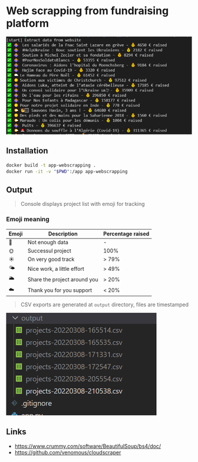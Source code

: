 # Web scrapping from fundraising platform

![Screenshoot console application](/_DOC/app_screen.png)

## Installation
```bash
docker build -t app-webscrapping .
docker run -it -v "$PWD":/app app-webscrapping
```

## Output

> Console displays project list with emoji for tracking

### Emoji meaning

|Emoji|Description  | Percentage raised
|--|--|--|
|🤷| Not enough data  |  - 
|🌞| Successul project | 100%|
|☀️| On very good track| > 79%
|🌤️| Nice work, a little effort |> 49%
|🌥️ | Share the project around you | > 20%
|☁️ | Thank you for you support   | < 20%


> CSV exports are generated at `output` directory, files are timestamped

![Screenshoot output csv folder](/_DOC/csv_folder_screen.png)


## Links
* https://www.crummy.com/software/BeautifulSoup/bs4/doc/
* https://github.com/venomous/cloudscraper